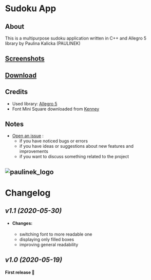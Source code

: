 ﻿# Sudoku App

## About

This is a multipurpose sudoku application written in C++ and Allegro 5 library by Paulina Kalicka (PAULINEK)

## [Screenshots](SCREENSHOTS.md)

## [Download](https://github.com/Paulinek-13/Sudoku-App/releases)

## Credits

- Used library: [Allegro 5](https://liballeg.org/)
- Font Mini Square downloaded from [Kenney](https://kenney.nl/)

## Notes

* [Open an issue](https://github.com/Paulinek-13/Sudoku-App/issues) :
  - if you have noticed bugs or errors
  - if you have ideas or suggestions about new features and improvements
  - if you want to discuss something related to the project

## ![paulinek_logo](https://raw.githubusercontent.com/Paulinek-13/Paulinek-13.github.io/master/PAULINEK.ico)

# Changelog

## _v1.1_ *(2020-05-30)*

* #### Changes:

  - switching font to more readable one
  - displaying only filled boxes
  - improving general readability

## _v1.0_ *(2020-05-19)* 

#### First release 👏